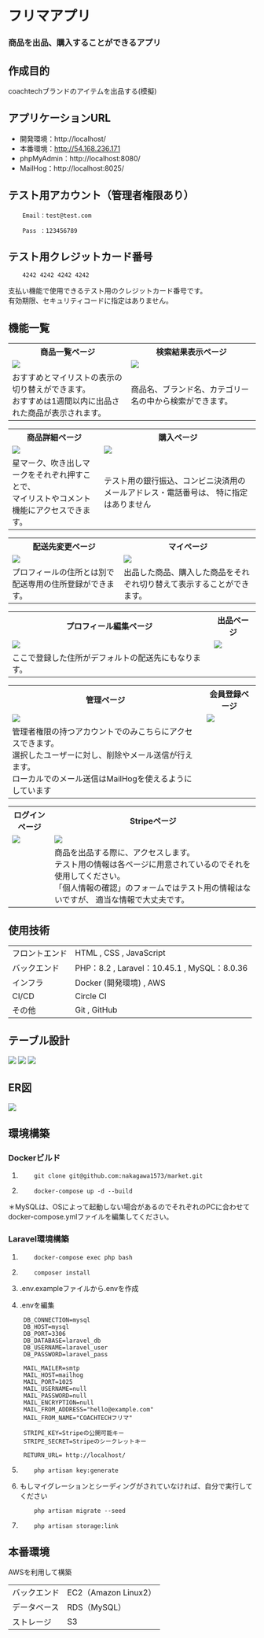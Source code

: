 # フリマアプリ
### 商品を出品、購入することができるアプリ

## 作成目的
coachtechブランドのアイテムを出品する(模擬)

## アプリケーションURL
- 開発環境：http://localhost/
- 本番環境：http://54.168.236.171
- phpMyAdmin：http://localhost:8080/
- MailHog：http://localhost:8025/

## テスト用アカウント（管理者権限あり）

        Email：test@test.com

        Pass ：123456789

## テスト用クレジットカード番号
        4242 4242 4242 4242

支払い機能で使用できるテスト用のクレジットカード番号です。<br>
有効期限、セキュリティコードに指定はありません。
## 機能一覧
<table>
<tr>
<th>
<div style="text-align: center;">
商品一覧ページ
</div>
</th>
<th>
<div style="text-align: center;">
検索結果表示ページ
</div>
</th>
</tr>
<tr>
<td>
 <img src="https://raw.githubusercontent.com/nakagawa1573/images/main/market/%E5%95%86%E5%93%81%E4%B8%80%E8%A6%A7%E3%83%9A%E3%83%BC%E3%82%B8.png">
</td>
<td>
 <img src="https://raw.githubusercontent.com/nakagawa1573/images/main/market/%E6%A4%9C%E7%B4%A2%E7%B5%90%E6%9E%9C%E8%A1%A8%E7%A4%BA%E3%83%9A%E3%83%BC%E3%82%B8.png">
</td>
</tr>
<tr>
<td>
おすすめとマイリストの表示の切り替えができます。<br>
おすすめは1週間以内に出品された商品が表示されます。
</td>
<td>
商品名、ブランド名、カテゴリー名の中から検索ができます。
</td>
</tr>
</table>

<table>
<tr>
<th>
<div style="text-align: center;">
商品詳細ページ
</div>
</th>
<th>
<div style="text-align: center;">
購入ページ
</div>
</th>
</tr>
<tr>
<td>
 <img src="https://raw.githubusercontent.com/nakagawa1573/images/main/market/%E5%95%86%E5%93%81%E8%A9%B3%E7%B4%B0%E3%83%9A%E3%83%BC%E3%82%B8.png">
</td>
<td>
 <img src="https://raw.githubusercontent.com/nakagawa1573/images/main/market/%E8%B3%BC%E5%85%A5%E3%83%9A%E3%83%BC%E3%82%B8.png">
</td>
</tr>
<tr>
<td>
星マーク、吹き出しマークをそれぞれ押すことで、<br>
マイリストやコメント機能にアクセスできます。
</td>
<td>
テスト用の銀行振込、コンビニ決済用のメールアドレス・電話番号は、
特に指定はありません
</td>
</tr>
</table>

<table>
<tr>
<th>
<div style="text-align: center;">
配送先変更ページ
</div>
</th>
<th>
<div style="text-align: center;">
マイページ
</div>
</th>
</tr>
<tr>
<td>
 <img src="https://raw.githubusercontent.com/nakagawa1573/images/main/market/%E9%85%8D%E9%80%81%E5%85%88%E5%A4%89%E6%9B%B4%E3%83%9A%E3%83%BC%E3%82%B8.png">
</td>
<td>
 <img src="https://raw.githubusercontent.com/nakagawa1573/images/main/market/%E3%83%9E%E3%82%A4%E3%83%9A%E3%83%BC%E3%82%B8.png">
</td>
</tr>
<tr>
<td>
プロフィールの住所とは別で配送専用の住所登録ができます。
</td>
<td>
出品した商品、購入した商品をそれぞれ切り替えて表示することができます。
</td>
</tr>
</table>

<table>
<tr>
<th>
<div style="text-align: center;">
プロフィール編集ページ
</div>
</th>
<th>
<div style="text-align: center;">
出品ページ
</div>
</th>
</tr>
<tr>
<td>
 <img src="https://raw.githubusercontent.com/nakagawa1573/images/main/market/%E3%83%97%E3%83%AD%E3%83%95%E3%82%A3%E3%83%BC%E3%83%AB%E7%B7%A8%E9%9B%86%E3%83%9A%E3%83%BC%E3%82%B8.png">
</td>
<td>
 <img src="https://raw.githubusercontent.com/nakagawa1573/images/main/market/%E5%87%BA%E5%93%81%E3%83%9A%E3%83%BC%E3%82%B8.png">
</td>
</tr>
<tr>
<td>
ここで登録した住所がデフォルトの配送先にもなります。
</td>
<td>
</td>
</tr>
</table>

<table>
<tr>
<th>
<div style="text-align: center;">
管理ページ
</div>
</th>
<th>
<div style="text-align: center;">
会員登録ページ
</div>
</th>
</tr>
<tr>
<td>
 <img src="https://raw.githubusercontent.com/nakagawa1573/images/main/market/%E7%AE%A1%E7%90%86%E3%83%9A%E3%83%BC%E3%82%B8.png">
</td>
<td>
 <img src="https://raw.githubusercontent.com/nakagawa1573/images/main/market/%E4%BC%9A%E5%93%A1%E7%99%BB%E9%8C%B2%E3%83%9A%E3%83%BC%E3%82%B8.png">
</td>
</tr>
</tr>
<tr>
<td>
管理者権限の持つアカウントでのみこちらにアクセスできます。<br>
選択したユーザーに対し、削除やメール送信が行えます。<br>
ローカルでのメール送信はMailHogを使えるようにしています
</td>
<td>
</td>
</tr>
</table>

<table>
<tr>
<th>
<div style="text-align: center;">
ログインページ
</div>
</th>
<th>
<div style="text-align: center;">
Stripeページ
</div>
</th>
</tr>
<tr>
<td>
 <img src="https://raw.githubusercontent.com/nakagawa1573/images/main/market/%E3%83%AD%E3%82%B0%E3%82%A4%E3%83%B3%E3%83%9A%E3%83%BC%E3%82%B8.png">
</td>
<td>
<img src="https://raw.githubusercontent.com/nakagawa1573/images/main/market/stripe.png">
</td>
</tr>
<tr>
<td>
</td>
<td>
商品を出品する際に、アクセスします。<br>
テスト用の情報は各ページに用意されているのでそれを使用してください。<br>
「個人情報の確認」のフォームではテスト用の情報はないですが、
適当な情報で大丈夫です。
</td>
</tr>
</table>

## 使用技術
<table>
<tr>
<td>
フロントエンド
</td>
<td>
HTML , CSS , JavaScript
</td>
</tr>
<tr>
<td>
バックエンド
</td>
<td>
PHP：8.2 ,
Laravel：10.45.1 ,
MySQL：8.0.36
</td>
</tr>
<tr>
<td>
インフラ
</td>
<td>
Docker (開発環境) ,
AWS
</td>
</tr>
<tr>
<td>
CI/CD
</td>
<td>
Circle CI
</td>
</tr>     
<tr>
<td>
その他
</td>
<td>
Git , GitHub
</td>
</tr>
</table>

## テーブル設計
 <img src="https://raw.githubusercontent.com/nakagawa1573/images/main/market/%E3%82%B9%E3%82%AF%E3%83%AA%E3%83%BC%E3%83%B3%E3%82%B7%E3%83%A7%E3%83%83%E3%83%88%202024-04-19%20143505.png">
 <img src="https://raw.githubusercontent.com/nakagawa1573/images/main/market/%E3%82%B9%E3%82%AF%E3%83%AA%E3%83%BC%E3%83%B3%E3%82%B7%E3%83%A7%E3%83%83%E3%83%88%202024-04-19%20143520.png">
 <img src="https://raw.githubusercontent.com/nakagawa1573/images/main/market/%E3%82%B9%E3%82%AF%E3%83%AA%E3%83%BC%E3%83%B3%E3%82%B7%E3%83%A7%E3%83%83%E3%83%88%202024-04-19%20143534.png">

## ER図
 <img src="https://raw.githubusercontent.com/nakagawa1573/images/main/market/market.drawio.png">

## 環境構築
### Dockerビルド
1.         git clone git@github.com:nakagawa1573/market.git
2.         docker-compose up -d --build

＊MySQLは、OSによって起動しない場合があるのでそれぞれのPCに合わせて docker-compose.ymlファイルを編集してください。

### Laravel環境構築
1.         docker-compose exec php bash
2.         composer install
3. .env.exampleファイルから.envを作成
4. .envを編集

        DB_CONNECTION=mysql
        DB_HOST=mysql
        DB_PORT=3306
        DB_DATABASE=laravel_db
        DB_USERNAME=laravel_user
        DB_PASSWORD=laravel_pass
   
        MAIL_MAILER=smtp
        MAIL_HOST=mailhog
        MAIL_PORT=1025
        MAIL_USERNAME=null
        MAIL_PASSWORD=null
        MAIL_ENCRYPTION=null
        MAIL_FROM_ADDRESS="hello@example.com"
        MAIL_FROM_NAME="COACHTECHフリマ"

        STRIPE_KEY=Stripeの公開可能キー
        STRIPE_SECRET=Stripeのシークレットキー

        RETURN_URL= http://localhost/
4.         php artisan key:generate
5. もしマイグレーションとシーディングがされていなければ、自分で実行してください


           php artisan migrate --seed
8.         php artisan storage:link

## 本番環境
AWSを利用して構築
<table>
<tr>
<td>
バックエンド
</td>
<td>
EC2（Amazon Linux2）
</td>
</tr>
<tr>
<td>
データベース
</td>
<td>
RDS（MySQL）
</td>
</tr>
<tr>
<td>
ストレージ
</td>
<td>
S3
</td>
</tr>
</table>
